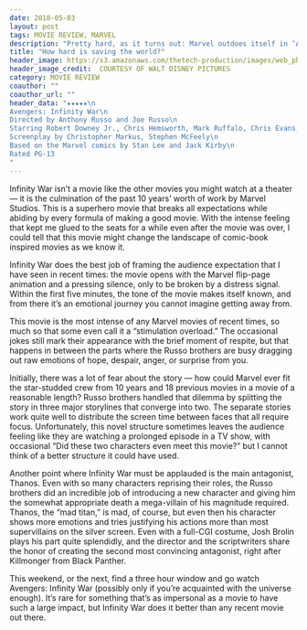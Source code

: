 ```yaml
---
date: 2018-05-03
layout: post
tags: MOVIE REVIEW, MARVEL
description: "Pretty hard, as it turns out: Marvel outdoes itself in ‘Avengers: Infinity War’"
title: "How hard is saving the world?"
header_image: https://s3.amazonaws.com/thetech-production/images/web_photos/web/8584_Ivy_Li_-_InfinityWar5aa86b6fdaeb5.jpg?1525212953
header_image_credit:  COURTESY OF WALT DISNEY PICTURES 
category: MOVIE REVIEW
coauthor: ""
coauthor_url: ""
header_data: "★★★★★\n
Avengers: Infinity War\n
Directed by Anthony Russo and Joe Russo\n
Starring Robert Downey Jr., Chris Hemsworth, Mark Ruffalo, Chris Evans, Scarlett Johansson\n
Screenplay by Christopher Markus, Stephen McFeely\n
Based on the Marvel comics by Stan Lee and Jack Kirby\n
Rated PG-13
"
---
```


Infinity War isn’t a movie like the other movies you might watch at a theater — it is the culmination of the past 10 years’ worth of work by Marvel Studios.<!--break--> This is a superhero movie that breaks all expectations while abiding by every formula of making a good movie. With the intense feeling that kept me glued to the seats for a while even after the movie was over, I could tell that this movie might change the landscape of comic-book inspired movies as we know it.

Infinity War does the best job of framing the audience expectation that I have seen in recent times: the movie opens with the Marvel flip-page animation and a pressing silence, only to be broken by a distress signal. Within the first five minutes, the tone of the movie makes itself known, and from there it’s an emotional journey you cannot imagine getting away from.

This movie is the most intense of any Marvel movies of recent times, so much so that some even call it a “stimulation overload.” The occasional jokes still mark their appearance with the brief moment of respite, but that happens in between the parts where the Russo brothers are busy dragging out raw emotions of hope, despair, anger, or surprise from you.

Initially, there was a lot of fear about the story — how could Marvel ever fit the star-studded crew from 10 years and 18 previous movies in a movie of a reasonable length? Russo brothers handled that dilemma by splitting the story in three major storylines that converge into two. The separate stories work quite well to distribute the screen time between faces that all require focus. Unfortunately, this novel structure sometimes leaves the audience feeling like they are watching a prolonged episode in a TV show, with occasional “Did these two characters even meet this movie?” but I cannot think of a better structure it could have used.

Another point where Infinity War must be applauded is the main antagonist, Thanos. Even with so many characters reprising their roles, the Russo brothers did an incredible job of introducing a new character and giving him the somewhat appropriate death a mega-villain of his magnitude required. Thanos, the “mad titan,” is mad, of course, but even then his character shows more emotions and tries justifying his actions more than most supervillains on the silver screen. Even with a full-CGI costume,    Josh Brolin plays his part quite splendidly, and the director and the scriptwriters share the honor of creating the second most convincing antagonist, right after Killmonger from Black Panther.

This weekend, or the next, find a three hour window and go watch Avengers: Infinity War (possibly only if you’re acquainted with the universe enough). It’s rare for something that’s as impersonal as a movie to have such a large impact, but Infinity War does it better than any recent movie out there.